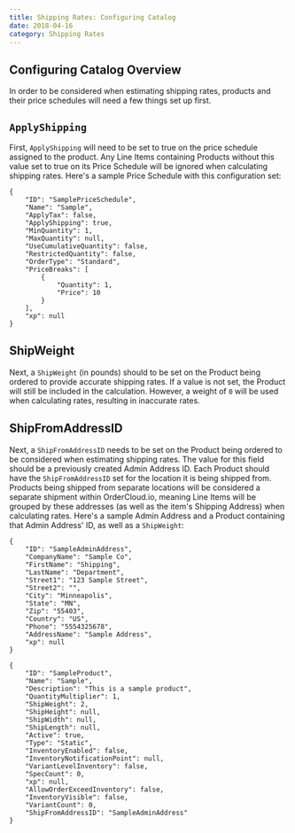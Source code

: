 ```yaml
---
title: Shipping Rates: Configuring Catalog
date: 2018-04-16
category: Shipping Rates
---
```



##  Configuring Catalog Overview

In order to be considered when estimating shipping rates, products and their
price schedules will need a few things set up first.

##  `ApplyShipping`

First, `ApplyShipping` will need to be set to true on the price schedule
assigned to the product. Any Line Items containing Products without this value
set to true on its Price Schedule will be ignored when calculating shipping
rates. Here's a sample Price Schedule with this configuration set:



```
{
    "ID": "SamplePriceSchedule",
    "Name": "Sample",
    "ApplyTax": false,
    "ApplyShipping": true,
    "MinQuantity": 1,
    "MaxQuantity": null,
    "UseCumulativeQuantity": false,
    "RestrictedQuantity": false,
    "OrderType": "Standard",
    "PriceBreaks": [
        {
            "Quantity": 1,
            "Price": 10
        }
    ],
    "xp": null
}
```

##  ShipWeight

Next, a `ShipWeight` (in pounds) should to be set on the Product being ordered
to provide accurate shipping rates. If a value is not set, the Product will
still be included in the calculation. However, a weight of `0` will be used
when calculating rates, resulting in inaccurate rates.

##  ShipFromAddressID

Next, a `ShipFromAddressID` needs to be set on the Product being ordered to be
considered when estimating shipping rates. The value for this field should be
a previously created Admin Address ID. Each Product should have the
`ShipFromAddressID` set for the location it is being shipped from. Products
being shipped from separate locations will be considered a separate shipment
within OrderCloud.io, meaning Line Items will be grouped by these addresses
(as well as the item's Shipping Address) when calculating rates. Here's a
sample Admin Address and a Product containing that Admin Address' ID, as well
as a `ShipWeight`:



```
{
    "ID": "SampleAdminAddress",
    "CompanyName": "Sample Co",
    "FirstName": "Shipping",
    "LastName": "Department",
    "Street1": "123 Sample Street",
    "Street2": "",
    "City": "Minneapolis",
    "State": "MN",
    "Zip": "55403",
    "Country": "US",
    "Phone": "5554325678",
    "AddressName": "Sample Address",
    "xp": null
}
```



```
{
    "ID": "SampleProduct",
    "Name": "Sample",
    "Description": "This is a sample product",
    "QuantityMultiplier": 1,
    "ShipWeight": 2,
    "ShipHeight": null,
    "ShipWidth": null,
    "ShipLength": null,
    "Active": true,
    "Type": "Static",
    "InventoryEnabled": false,
    "InventoryNotificationPoint": null,
    "VariantLevelInventory": false,
    "SpecCount": 0,
    "xp": null,
    "AllowOrderExceedInventory": false,
    "InventoryVisible": false,
    "VariantCount": 0,
    "ShipFromAddressID": "SampleAdminAddress"
}
```

